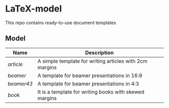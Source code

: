 # LaTeX-model
This repo contains ready-to-use document templates
## Model
|  Name     |                      Description                        |
| --------- | ------------------------------------------------------- |
| *article* | A simple template for writing articles with 2cm margins |
| *beamer*  | A template for beamer presentations in 16:9             |
| *beamer43*| A template for beamer presentations in 4:3              |
| *book*    | It is a template for writing books with skewed margins  |
